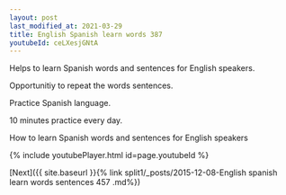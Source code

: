 ```yaml
---
layout: post
last_modified_at: 2021-03-29
title: English Spanish learn words 387 
youtubeId: ceLXesjGNtA
---
```

 
 
Helps to learn Spanish words and sentences for English speakers.

Opportunitiy to repeat the words sentences. 

Practice Spanish language. 
 
10 minutes practice every day. 
 
How to learn Spanish words and sentences for English speakers 
 
{% include youtubePlayer.html id=page.youtubeId %}
 
 
[Next]({{ site.baseurl }}{% link  split1/_posts/2015-12-08-English spanish learn words sentences 457 .md%})
 
